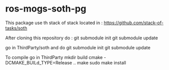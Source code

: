# ros-mogs-soth-pg

This package use th stack of stack located in : https://github.com/stack-of-tasks/soth


After cloning this repository do : 
git submodule init
git submodule update

go in ThirdParty/soth and do
git submodule init
git submodule update

To compile go in ThirdParty
mkdir build
cmake -DCMAKE_BUILd_TYPE=Release ..
make 
sudo make install
